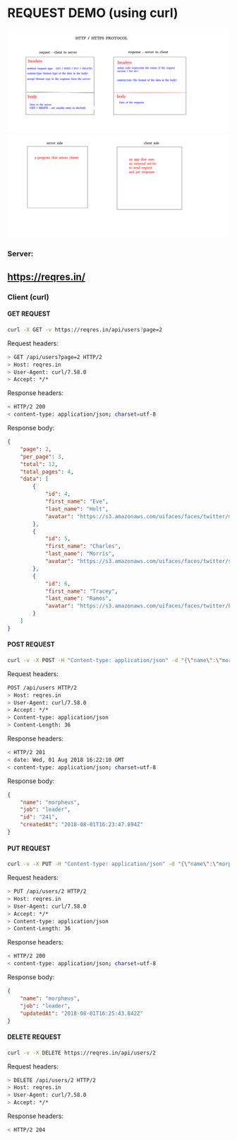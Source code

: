 # REQUEST DEMO (using curl)
![picture](reqres.png)
![picture](server_client.png)
### Server:
https://reqres.in/
---

### Client (curl)
#### GET REQUEST
```bash
curl -X GET -v https://reqres.in/api/users?page=2
```

Request headers:
```bash
> GET /api/users?page=2 HTTP/2
> Host: reqres.in
> User-Agent: curl/7.58.0
> Accept: */*
```

Response headers:
```bash
< HTTP/2 200 
< content-type: application/json; charset=utf-8
```

Response body:
```json
{
    "page": 2,
    "per_page": 3,
    "total": 12,
    "total_pages": 4,
    "data": [
        {
            "id": 4,
            "first_name": "Eve",
            "last_name": "Holt",
            "avatar": "https://s3.amazonaws.com/uifaces/faces/twitter/marcoramires/128.jpg"
        },
        {
            "id": 5,
            "first_name": "Charles",
            "last_name": "Morris",
            "avatar": "https://s3.amazonaws.com/uifaces/faces/twitter/stephenmoon/128.jpg"
        },
        {
            "id": 6,
            "first_name": "Tracey",
            "last_name": "Ramos",
            "avatar": "https://s3.amazonaws.com/uifaces/faces/twitter/bigmancho/128.jpg"
        }
    ]
}
```


#### POST REQUEST

```bash
curl -v -X POST -H "Content-type: application/json" -d "{\"name\":\"morpheus\", \"job\":\"leader\" }"  https://reqres.in/api/users
```

Request headers:
```bash
POST /api/users HTTP/2
> Host: reqres.in
> User-Agent: curl/7.58.0
> Accept: */*
> Content-type: application/json
> Content-Length: 36
```

Response headers:
```bash
< HTTP/2 201 
< date: Wed, 01 Aug 2018 16:22:10 GMT
< content-type: application/json; charset=utf-8
```

Response body:
```json
{
    "name": "morpheus",
    "job": "leader",
    "id": "241",
    "createdAt": "2018-08-01T16:23:47.894Z"
}
```



#### PUT REQUEST

```bash
curl -v -X PUT -H "Content-type: application/json" -d "{\"name\":\"morpheus\", \"job\":\"leader\" }"  https://reqres.in/api/users/2
```

Request headers:
```bash
> PUT /api/users/2 HTTP/2
> Host: reqres.in
> User-Agent: curl/7.58.0
> Accept: */*
> Content-type: application/json
> Content-Length: 36
```

Response headers:
```bash
< HTTP/2 200 
< content-type: application/json; charset=utf-8
```

Response body:
```json
{
    "name": "morpheus",
    "job": "leader",
    "updatedAt": "2018-08-01T16:25:43.842Z"
}
```



#### DELETE REQUEST

```bash
curl -v -X DELETE https://reqres.in/api/users/2
```

Request headers:
```bash
> DELETE /api/users/2 HTTP/2
> Host: reqres.in
> User-Agent: curl/7.58.0
> Accept: */*
```

Response headers:
```bash
< HTTP/2 204 
```

